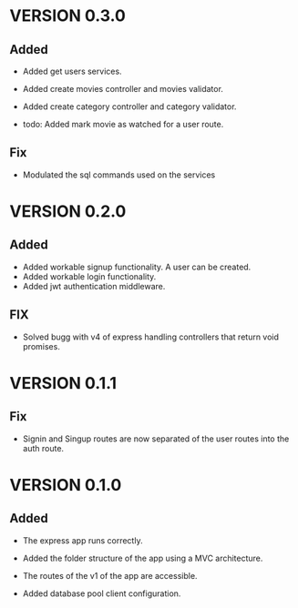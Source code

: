 # VERSION 0.3.0

## Added

- Added get users services.

- Added create movies controller and movies validator.
- Added create category controller and category validator.
- todo: Added mark movie as watched for a user route.

## Fix

- Modulated the sql commands used on the services

# VERSION 0.2.0

## Added

- Added workable signup functionality. A user can be created.
- Added workable login functionality.
- Added jwt authentication middleware.

## FIX

- Solved bugg with v4 of express handling controllers that return void promises.

# VERSION 0.1.1

## Fix

- Signin and Singup routes are now separated of the user routes into the auth route.

# VERSION 0.1.0

## Added

- The express app runs correctly.

- Added the folder structure of the app using a MVC architecture.

- The routes of the v1 of the app are accessible.

- Added database pool client configuration.
